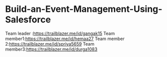 # Build-an-Event-Management-Using-Salesforce
Team leader :https://trailblazer.me/id/gangak15
Team member1:https://trailblazer.me/id/hemaa27
Team member 2:https://trailblazer.me/id/spriya5659
Team member3:https://trailblazer.me/id/durga1083
